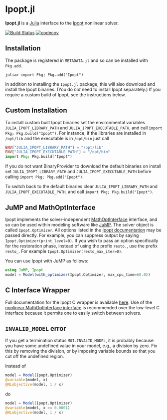 Ipopt.jl
========

**Ipopt.jl** is a [Julia](http://julialang.org/) interface to the [Ipopt](http://www.coin-or.org/Ipopt/documentation/documentation.html) nonlinear solver.

[![Build Status](https://github.com/jump-dev/Ipopt.jl/workflows/CI/badge.svg?branch=master)](https://github.com/jump-dev/Ipopt.jl/actions?query=workflow%3ACI)
[![codecov](https://codecov.io/gh/jump-dev/Ipopt.jl/branch/master/graph/badge.svg)](https://codecov.io/gh/jump-dev/Ipopt.jl)

## Installation

The package is registered in `METADATA.jl` and so can be installed with `Pkg.add`.

```
julia> import Pkg; Pkg.add("Ipopt")
```

In addition to installing the `Ipopt.jl` package, this will also download and install the Ipopt binaries.
(You do _not_ need to install Ipopt separately.)
If you require a custom build of Ipopt, see the instructions below.

## Custom Installation

To install custom built Ipopt binaries set the environmental variables `JULIA_IPOPT_LIBRARY_PATH` and `JULIA_IPOPT_EXECUTABLE_PATH`, and call `import Pkg; Pkg.build("Ipopt")`. For instance, if the libraries are installed in `/opt/lib` and the executable is in `/opt/bin` just call
```julia
ENV["JULIA_IPOPT_LIBRARY_PATH"] = "/opt/lib"
ENV["JULIA_IPOPT_EXECUTABLE_PATH"] = "/opt/bin"
import Pkg; Pkg.build("Ipopt")
```
If you do not want BinaryProvider to download the default binaries on install set  `JULIA_IPOPT_LIBRARY_PATH` and `JULIA_IPOPT_EXECUTABLE_PATH`  before calling `import Pkg; Pkg.add("Ipopt")`.

To switch back to the default binaries clear `JULIA_IPOPT_LIBRARY_PATH` and `JULIA_IPOPT_EXECUTABLE_PATH`, and call `import Pkg; Pkg.build("Ipopt")`.

JuMP and MathOptInterface
----------------------

Ipopt implements the solver-independent [MathOptInterface](https://github.com/jump-dev/MathOptInterface.jl) interface,
and so can be used within modeling software like [JuMP](https://github.com/jump-dev/JuMP.jl).
The solver object is called `Ipopt.Optimizer`. All options listed in the [Ipopt documentation](https://coin-or.github.io/Ipopt/OPTIONS.html#OPTIONS_REF) may be passed directly. For example, you can suppress output by saying `Ipopt.Optimizer(print_level=0)`. If you wish to pass an option specifically for the restoration phase, instead of using the prefix ``resto.``, use the prefix ``resto_``. For example `Ipopt.Optimizer(resto_max_iter=0)`.

You can use Ipopt with JuMP as follows:
```julia
using JuMP, Ipopt
model = Model(with_optimizer(Ipopt.Optimizer, max_cpu_time=60.0))
```

C Interface Wrapper
-------------------

Full documentation for the Ipopt C wrapper is available [here](http://ipoptjl.readthedocs.org/en/latest/ipopt.html). Use of the [nonlinear MathOptInterface interface](https://github.com/jump-dev/MathOptInterface.jl) is recommended over the low-level C interface because it permits one to easily switch between solvers.

## `INVALID_MODEL` error

If you get a termination status `MOI.INVALID_MODEL`, it is probably because you have some undefined value
in your model, e.g., a division by zero. Fix this by removing the division, or by imposing variable bounds
so that you cut off the undefined region.

Instead of
```julia
model = Model(Ipopt.Optimizer)
@variable(model, x)
@NLobjective(model, 1 / x)
```
do
```julia
model = Model(Ipopt.Optimizer)
@variable(model, x >= 0.0001)
@NLobjective(model, 1 / x)
```
